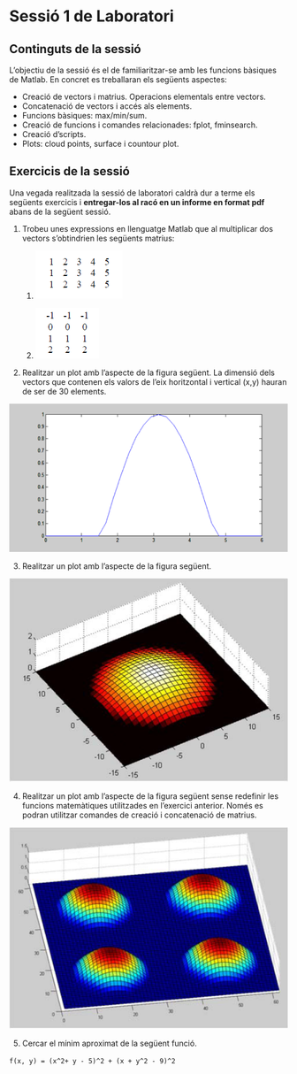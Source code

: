 # Sessió 1 de Laboratori

## Continguts de la sessió

L’objectiu de la sessió és el de familiaritzar-se amb les funcions bàsiques de Matlab. En concret es treballaran els següents aspectes:

* Creació de vectors i matrius. Operacions elementals entre vectors.
* Concatenació de vectors i accés als elements.
* Funcions bàsiques: max/min/sum.
* Creació de funcions i comandes relacionades: fplot, fminsearch.
* Creació d’scripts.
* Plots: cloud points, surface i countour plot.

## Exercicis de la sessió

Una vegada realitzada la sessió de laboratori caldrà dur a terme els següents exercicis i **entregar-los al racó en un informe en format pdf** abans de la següent sessió.

1. Trobeu unes expressions en llenguatge Matlab que al multiplicar dos vectors s’obtindrien les següents matrius:

	1. ![](../statement_pictures/sessio1-1a.PNG)

	2. ![](../statement_pictures/sessio1-1b.PNG)

2. Realitzar un plot amb l’aspecte de la figura següent. La dimensió dels vectors que contenen els valors de l’eix horitzontal i vertical (x,y) hauran de ser de 30 elements.

![](../statement_pictures/sessio1-2.PNG)

3. Realitzar un plot amb l’aspecte de la figura següent.

![](../statement_pictures/sessio1-3.PNG)

4. Realitzar un plot amb l’aspecte de la figura següent sense redefinir les funcions matemàtiques utilitzades en l’exercici anterior. Només es podran utilitzar comandes de creació i concatenació de matrius.

![](../statement_pictures/sessio1-4.PNG)

5. Cercar el mínim aproximat de la següent funció.

`f(x, y) = (x^2+ y - 5)^2 + (x + y^2 - 9)^2`